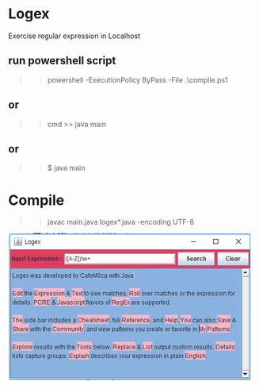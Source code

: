 # Logex
Exercise regular expression in Localhost


## run powershell script
>> powershell -ExecutionPolicy ByPass -File .\compile.ps1 

## or
>> cmd >> java main

## or
>> $ java main

# Compile
>> javac main.java logex\*.java -encoding UTF-8

![Alt text](img.PNG)
